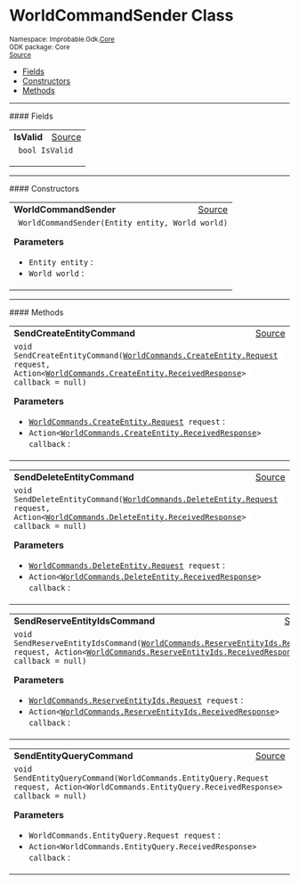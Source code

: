 
# WorldCommandSender Class
<sup>
Namespace: Improbable.Gdk.<a href="{{urlRoot}}/api/core-index">Core</a><br/>
GDK package: Core<br/>
<a href="https://www.github.com/spatialos/gdk-for-unity/blob/6689e30/workers/unity/Packages/io.improbable.gdk.core/Subscriptions/StandardSubscriptionManagers/WorldCommands.cs/#L102">Source</a>
<style>
a code {
                    padding: 0em 0.25em!important;
}
code {
                    background-color: #ffffff!important;
}
</style>
</sup>
<nav id="pageToc" class="page-toc"><ul><li><a href="#fields">Fields</a>
<li><a href="#constructors">Constructors</a>
<li><a href="#methods">Methods</a>
</ul></nav>








</p>
<hr style="width:100%; border-top-color:#d8d8d8" />
#### Fields


</p>




<table width="100%">
    <tr>
        <td style="border-right:none"><b>IsValid</b></td>
        <td style="border-left:none; text-align:right"><a href="https://www.github.com/spatialos/gdk-for-unity/blob/6689e30/workers/unity/Packages/io.improbable.gdk.core/Subscriptions/StandardSubscriptionManagers/WorldCommands.cs/#L104">Source</a></td>
    </tr>
    <tr>
        <td colspan="2">
<code> bool IsValid</code></p>


</td>
    </tr>
</table>







</p>
<hr style="width:100%; border-top-color:#d8d8d8" />
#### Constructors


</p>




<table width="100%">
    <tr>
        <td style="border-right:none"><b>WorldCommandSender</b></td>
        <td style="border-left:none; text-align:right"><a href="https://www.github.com/spatialos/gdk-for-unity/blob/6689e30/workers/unity/Packages/io.improbable.gdk.core/Subscriptions/StandardSubscriptionManagers/WorldCommands.cs/#L110">Source</a></td>
    </tr>
    <tr>
        <td colspan="2">
<code> WorldCommandSender(Entity entity, World world)</code></p>



</p>

<b>Parameters</b>

<ul>
<li><code>Entity entity</code> : </li>
<li><code>World world</code> : </li>
</ul>





</td>
    </tr>
</table>




</p>
<hr style="width:100%; border-top-color:#d8d8d8" />
#### Methods


</p>




<table width="100%">
    <tr>
        <td style="border-right:none"><b>SendCreateEntityCommand</b></td>
        <td style="border-left:none; text-align:right"><a href="https://www.github.com/spatialos/gdk-for-unity/blob/6689e30/workers/unity/Packages/io.improbable.gdk.core/Subscriptions/StandardSubscriptionManagers/WorldCommands.cs/#L119">Source</a></td>
    </tr>
    <tr>
        <td colspan="2">
<code>void SendCreateEntityCommand(<a href="{{urlRoot}}/api/core/commands/world-commands/create-entity/request">WorldCommands.CreateEntity.Request</a> request, Action&lt;<a href="{{urlRoot}}/api/core/commands/world-commands/create-entity/received-response">WorldCommands.CreateEntity.ReceivedResponse</a>&gt; callback = null)</code></p>



</p>

<b>Parameters</b>

<ul>
<li><code><a href="{{urlRoot}}/api/core/commands/world-commands/create-entity/request">WorldCommands.CreateEntity.Request</a> request</code> : </li>
<li><code>Action&lt;<a href="{{urlRoot}}/api/core/commands/world-commands/create-entity/received-response">WorldCommands.CreateEntity.ReceivedResponse</a>&gt; callback</code> : </li>
</ul>





</td>
    </tr>
</table>


<table width="100%">
    <tr>
        <td style="border-right:none"><b>SendDeleteEntityCommand</b></td>
        <td style="border-left:none; text-align:right"><a href="https://www.github.com/spatialos/gdk-for-unity/blob/6689e30/workers/unity/Packages/io.improbable.gdk.core/Subscriptions/StandardSubscriptionManagers/WorldCommands.cs/#L138">Source</a></td>
    </tr>
    <tr>
        <td colspan="2">
<code>void SendDeleteEntityCommand(<a href="{{urlRoot}}/api/core/commands/world-commands/delete-entity/request">WorldCommands.DeleteEntity.Request</a> request, Action&lt;<a href="{{urlRoot}}/api/core/commands/world-commands/delete-entity/received-response">WorldCommands.DeleteEntity.ReceivedResponse</a>&gt; callback = null)</code></p>



</p>

<b>Parameters</b>

<ul>
<li><code><a href="{{urlRoot}}/api/core/commands/world-commands/delete-entity/request">WorldCommands.DeleteEntity.Request</a> request</code> : </li>
<li><code>Action&lt;<a href="{{urlRoot}}/api/core/commands/world-commands/delete-entity/received-response">WorldCommands.DeleteEntity.ReceivedResponse</a>&gt; callback</code> : </li>
</ul>





</td>
    </tr>
</table>


<table width="100%">
    <tr>
        <td style="border-right:none"><b>SendReserveEntityIdsCommand</b></td>
        <td style="border-left:none; text-align:right"><a href="https://www.github.com/spatialos/gdk-for-unity/blob/6689e30/workers/unity/Packages/io.improbable.gdk.core/Subscriptions/StandardSubscriptionManagers/WorldCommands.cs/#L157">Source</a></td>
    </tr>
    <tr>
        <td colspan="2">
<code>void SendReserveEntityIdsCommand(<a href="{{urlRoot}}/api/core/commands/world-commands/reserve-entity-ids/request">WorldCommands.ReserveEntityIds.Request</a> request, Action&lt;<a href="{{urlRoot}}/api/core/commands/world-commands/reserve-entity-ids/received-response">WorldCommands.ReserveEntityIds.ReceivedResponse</a>&gt; callback = null)</code></p>



</p>

<b>Parameters</b>

<ul>
<li><code><a href="{{urlRoot}}/api/core/commands/world-commands/reserve-entity-ids/request">WorldCommands.ReserveEntityIds.Request</a> request</code> : </li>
<li><code>Action&lt;<a href="{{urlRoot}}/api/core/commands/world-commands/reserve-entity-ids/received-response">WorldCommands.ReserveEntityIds.ReceivedResponse</a>&gt; callback</code> : </li>
</ul>





</td>
    </tr>
</table>


<table width="100%">
    <tr>
        <td style="border-right:none"><b>SendEntityQueryCommand</b></td>
        <td style="border-left:none; text-align:right"><a href="https://www.github.com/spatialos/gdk-for-unity/blob/6689e30/workers/unity/Packages/io.improbable.gdk.core/Subscriptions/StandardSubscriptionManagers/WorldCommands.cs/#L176">Source</a></td>
    </tr>
    <tr>
        <td colspan="2">
<code>void SendEntityQueryCommand(WorldCommands.EntityQuery.Request request, Action&lt;WorldCommands.EntityQuery.ReceivedResponse&gt; callback = null)</code></p>



</p>

<b>Parameters</b>

<ul>
<li><code>WorldCommands.EntityQuery.Request request</code> : </li>
<li><code>Action&lt;WorldCommands.EntityQuery.ReceivedResponse&gt; callback</code> : </li>
</ul>





</td>
    </tr>
</table>





